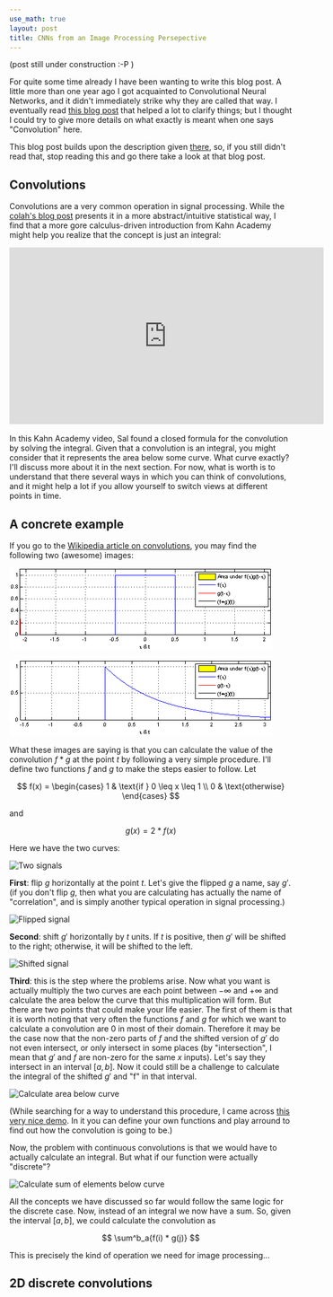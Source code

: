 ```yaml
---
use_math: true
layout: post
title: CNNs from an Image Processing Persepective
---
```


(post still under construction :-P )

For quite some time already I have been wanting to write this blog
post. A little more than one year ago I got acquainted to
Convolutional Neural Networks, and it didn't immediately strike why
they are called that way. I eventually read
[this blog post](http://colah.github.io/posts/2014-07-Understanding-Convolutions/)
that helped a lot to clarify things; but I thought I could try to
give more details on what exactly is meant when one says 
"Convolution" here.

This blog post builds upon the description given
[there](http://colah.github.io/posts/2014-07-Understanding-Convolutions/),
so, if you still didn't read that, stop reading this and go there
take a look at that blog post.


Convolutions
------------

Convolutions are a very common operation in signal processing. While
the [colah's blog post](http://colah.github.io/posts/2014-07-Understanding-Convolutions/)
presents it in a more abstract/intuitive statistical way, I find that
a more gore calculus-driven introduction from Kahn Academy might help
you realize that the concept is just an integral:

<iframe width="560" height="315" src="https://www.youtube.com/embed/IW4Reburjpc" frameborder="0" allowfullscreen></iframe>

In this
Kahn Academy video, Sal found a closed formula for the convolution
by solving the integral. Given that a convolution is an integral,
you might consider that it represents the area below some curve.
What curve exactly? I'll discuss more about it in the next section.
For now, what is worth is to understand that there several ways in
which you can think of convolutions, and it might help a lot if
you allow yourself to switch views at different points in time.


A concrete example
------------------

If you go to the
[Wikipedia article on convolutions](https://en.wikipedia.org/wiki/Convolution),
you may find the following two (awesome) images:

![Convolution of a function with itself.](public/convolution.gif)

![Convolution of a spiky function with a box.](public/convolution2.gif)


What these images are saying is that you can calculate the value of the
convolution $f \ast g$ at the point $t$ by following a very simple
procedure. I'll define two functions $f$ and $g$ to make the steps
easier to follow. Let

$$
f(x) =
\begin{cases}
  1 & \text{if } 0 \leq x \leq 1 \\
  0 & \text{otherwise}
\end{cases}
$$

and

$$
  g(x) = 2 * f(x)
$$

Here we have the two curves:

![Two signals](public/grid1.gif)


**First**: flip $g$ horizontally at the point $t$.
Let's give the flipped $g$ a name, say $g'$. (if you don't flip $g$,
then what you are calculating has actually the name of "correlation",
and is simply another typical operation in signal processing.)

![Flipped signal](public/grid2.gif)


**Second**: shift $g'$ horizontally by $t$ units. If $t$ is
positive, then $g'$ will be shifted to the right; otherwise, it will
be shifted to the left.

![Shifted signal](public/grid3.gif)

**Third**: this is the step where the problems arise.
Now what you want is actually multiply the two
curves are each point between $-\infty$ and $+\infty$ and calculate the
area below the curve that this multiplication will form. But there are
two points that could make your life easier. The first of them is that
it is worth noting that very often
the functions $f$ and $g$ for which we want to calculate a
convolution are 0 in most of their domain.
Therefore it may be the case now that the non-zero parts of $f$ and
the shifted version of $g'$ do not even intersect, or only intersect
in some places (by "intersection", I mean that $g'$ and $f$ are non-zero
for the same $x$ inputs). Let's say they intersect in an
interval $[a, b]$. Now it could still be a challenge to calculate the
integral of the shifted $g'$ and "f" in that interval.

![Calculate area below curve](public/grid4.gif)

(While searching for a way to understand this procedure, I came across
[this very nice demo](http://www.fit.vutbr.cz/study/courses/ISS/public/demos/conv/).
In it you can define your own functions and play arround to find out
how the convolution is going to be.)

Now, the problem with
continuous convolutions is that we would have to actually calculate
an integral. But what if our function were actually "discrete"?

![Calculate sum of elements below curve](public/grid5.gif)

All the concepts we have discussed so far would follow the same logic
for the discrete case. Now,
instead of an integral we now have a sum. So, given the interval
$[a, b]$, we could calculate the convolution as

$$
  \sum^b_a{f(i) * g(j)}
$$


This is precisely the kind of operation we need for image processing...


2D discrete convolutions
------------------------





